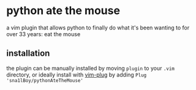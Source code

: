 # python ate the mouse
a vim plugin that allows python to finally do what it's been wanting to for over 33 years: eat the mouse

## installation
the plugin can be manually installed by moving `plugin` to your `.vim` directory, or ideally install with [vim-plug](https://github.com/junegunn/vim-plug) by adding `Plug 'sna1lBoy/pythonAteTheMouse'`
